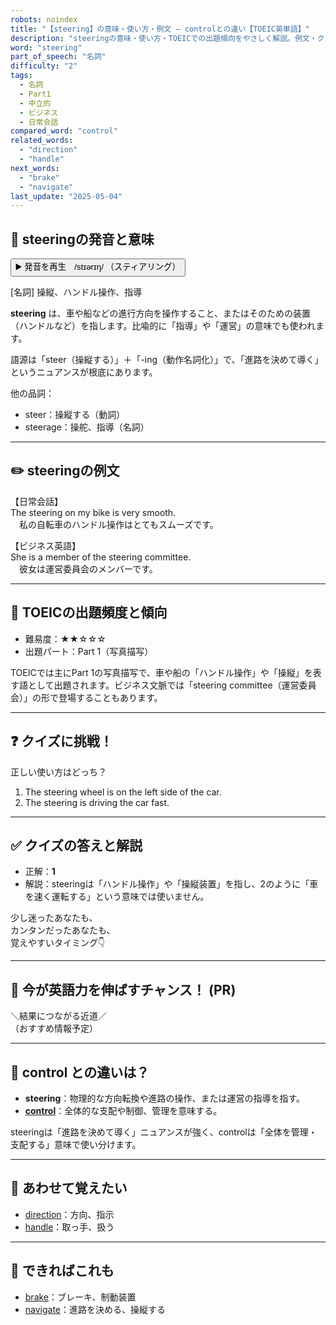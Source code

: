 ```yaml
---
robots: noindex
title: "【steering】の意味・使い方・例文 ― controlとの違い【TOEIC英単語】"
description: "steeringの意味・使い方・TOEICでの出題傾向をやさしく解説。例文・クイズ付きでcontrolとの違いもわかりやすく学べます。"
word: "steering"
part_of_speech: "名詞"
difficulty: "2"
tags:
  - 名詞
  - Part1
  - 中立的
  - ビジネス
  - 日常会話
compared_word: "control"
related_words:
  - "direction"
  - "handle"
next_words:
  - "brake"
  - "navigate"
last_update: "2025-05-04"
---
```


## 🔰 steeringの発音と意味

<button class="play-audio" onclick="playTTS('steering')">
  <span class="play-audio-main">
    ▶️ 発音を再生　/stɪərɪŋ/
  </span>
  <span class="play-audio-sub">
    （スティアリング）
  </span>
</button>

[名詞] 操縦、ハンドル操作、指導

**steering** は、車や船などの進行方向を操作すること、またはそのための装置（ハンドルなど）を指します。比喩的に「指導」や「運営」の意味でも使われます。

語源は「steer（操縦する）」＋「-ing（動作名詞化）」で、「進路を決めて導く」というニュアンスが根底にあります。

他の品詞：  
- steer：操縦する（動詞）
- steerage：操舵、指導（名詞）

---

## ✏️ steeringの例文

【日常会話】  
The steering on my bike is very smooth.  
　私の自転車のハンドル操作はとてもスムーズです。

【ビジネス英語】  
She is a member of the steering committee.  
　彼女は運営委員会のメンバーです。

---

## 🎯 TOEICの出題頻度と傾向

- 難易度：★★☆☆☆
- 出題パート：Part 1（写真描写）

TOEICでは主にPart 1の写真描写で、車や船の「ハンドル操作」や「操縦」を表す語として出題されます。ビジネス文脈では「steering committee（運営委員会）」の形で登場することもあります。

---

## ❓ クイズに挑戦！

正しい使い方はどっち？

1. The steering wheel is on the left side of the car.  
2. The steering is driving the car fast.

---

## ✅ クイズの答えと解説

- 正解：**1**
- 解説：steeringは「ハンドル操作」や「操縦装置」を指し、2のように「車を速く運転する」という意味では使いません。

少し迷ったあなたも、  
カンタンだったあなたも、  
覚えやすいタイミング👇️

---

## 🚀 今が英語力を伸ばすチャンス！ (PR)

<div class="info-center">
＼結果につながる近道／<br>  
（おすすめ情報予定）
</div>

---

## 🤔  control との違いは？

- **steering**：物理的な方向転換や進路の操作、または運営の指導を指す。
- **[control](/control)**：全体的な支配や制御、管理を意味する。

steeringは「進路を決めて導く」ニュアンスが強く、controlは「全体を管理・支配する」意味で使い分けます。

---

## 🧩 あわせて覚えたい

- [direction](/direction)：方向、指示
- [handle](/handle)：取っ手、扱う

---

## 📖 できればこれも

- [brake](/brake)：ブレーキ、制動装置
- [navigate](/navigate)：進路を決める、操縦する

<!-- cvid: aid31_bid32 -->
